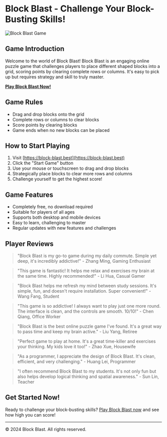# Block Blast - Challenge Your Block-Busting Skills!

![Block Blast Game](https://block-blast.best/img/s1.png)

## Game Introduction

Welcome to the world of Block Blast! Block Blast is an engaging online puzzle game that challenges players to place different shaped blocks into a grid, scoring points by clearing complete rows or columns. It's easy to pick up but requires strategy and skill to truly master.

**[Play Block Blast Now!](https://block-blast.best)**

## Game Rules

- Drag and drop blocks onto the grid
- Complete rows or columns to clear blocks
- Score points by clearing blocks
- Game ends when no new blocks can be placed

## How to Start Playing

1. Visit [https://block-blast.best](https://block-blast.best)
2. Click the "Start Game" button
3. Use your mouse or touchscreen to drag and drop blocks
4. Strategically place blocks to clear more rows and columns
5. Challenge yourself to get the highest score!

## Game Features

- Completely free, no download required
- Suitable for players of all ages
- Supports both desktop and mobile devices
- Easy to learn, challenging to master
- Regular updates with new features and challenges

## Player Reviews

> "Block Blast is my go-to game during my daily commute. Simple yet deep, it's incredibly addictive!" - Zhang Ming, Gaming Enthusiast

> "This game is fantastic! It helps me relax and exercises my brain at the same time. Highly recommended!" - Li Hua, Casual Gamer

> "Block Blast helps me refresh my mind between study sessions. It's simple, fun, and doesn't require installation. Super convenient!" - Wang Fang, Student

> "This game is so addictive! I always want to play just one more round. The interface is clean, and the controls are smooth. 10/10!" - Chen Qiang, Office Worker

> "Block Blast is the best online puzzle game I've found. It's a great way to pass time and keep my brain active." - Liu Yang, Retiree

> "Perfect game to play at home. It's a great time-killer and exercises your thinking. My kids love it too!" - Zhao Xue, Housewife

> "As a programmer, I appreciate the design of Block Blast. It's clean, efficient, and very challenging." - Huang Lei, Programmer

> "I often recommend Block Blast to my students. It's not only fun but also helps develop logical thinking and spatial awareness." - Sun Lin, Teacher

## Get Started Now!

Ready to challenge your block-busting skills? [Play Block Blast now](https://block-blast.best) and see how high you can score!

---

© 2024 Block Blast. All rights reserved.